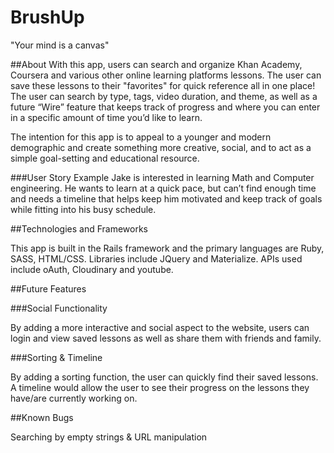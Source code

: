 # BrushUp
"Your mind is a canvas"

##About
With this app, users can search and organize Khan Academy, Coursera and various other online learning platforms lessons. The user can save these lessons to their "favorites" for quick reference all in one place! The user can search by type, tags, video duration, and theme, as well as a future “Wire” feature that keeps track of progress and where you can enter in a specific amount of time you’d like to learn.

The intention for this app is to appeal to a younger and modern demographic and create something more creative, social, and to act as a simple goal-setting and educational resource.

###User Story Example
Jake is interested in learning Math and Computer engineering. He wants to learn at a quick pace, but can’t find enough time and needs a timeline that helps keep him motivated and keep track of goals while fitting into his busy schedule. 

##Technologies and Frameworks

This app is built in the Rails framework and the primary languages are Ruby, SASS, HTML/CSS. Libraries include JQuery and Materialize. APIs used include oAuth, Cloudinary and youtube.

##Future Features

###Social Functionality

By adding a more interactive and social aspect to the website, users can login and view saved lessons as well as share them with friends and family.

###Sorting & Timeline

By adding a sorting function, the user can quickly find their saved lessons. A timeline would allow the user to see their progress on the lessons they have/are currently working on.

##Known Bugs

Searching by empty strings & 
URL manipulation


